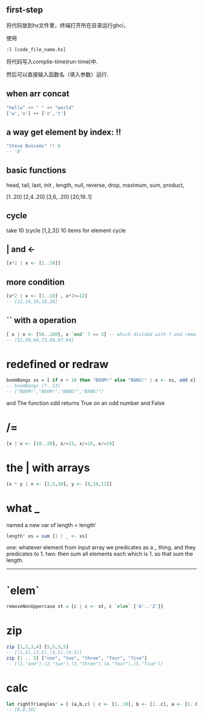 ## first-step 

将代码放到hs文件里，终端打开所在目录运行ghci，

使用

```ghci
:l [code_file_name.hs]
```

将代码写入complie-time(run-time)中.

然后可以直接输入函数名（填入参数）运行.

## when arr concat

```hs
"hello" ++ " " ++ "world"
['w','o'] ++ ['o','t']  
```

## a way get element by index: !!
```hs
"Steve Buscemi" !! 6  
-- 'B'  
```

## basic functions 
head, tail, last, init , length, null, reverse, drop, maximum, sum, product, 

[1..20]
[2,4..20]
[3,6,..20]
[20,19..1]

## cycle 
take 10 (cycle [1,2,3])
10 items for element cycle


## | and <-
```hs
[x*2 | x <- [1..10]]
```

## more condition 
```hs 
[x*2 | x <- [1..10] , x*2>=12]
-- [12,14,16,18,20]
```

## `` with a operation 
```hs
[ x | x <- [50..100], x `mod` 7 == 3] -- which divided with 7 and remainder 3. 
-- [52,59,66,73,80,87,94]   
```

# redefined or redraw
```hs
boomBangs xs = [ if x < 10 then "BOOM!" else "BANG!" | x <- xs, odd x]  
-- boomBangs [7..13]  
-- ["BOOM!","BOOM!","BANG!","BANG!"] 
```
and The function odd returns True on an odd number and False 

# /=
```hs
[x | x <- [10..20], x/=13, x/=15, x/=19]
```

# the | with arrays
```hs 
[x * y | x <- [2,5,10], y <- [8,10,11]]
```

# what _
named a new var of length = length'
```hs
length' xs = sum [1 | _ <- xs]
```
one: whatever element from input array we predicates as a _ thing.
and they predicates to 1.
two: then sum all elements each which is 1.
so that sum the length.

--- 


# \`elem`
```hs
removeNonUppercase st = [c | c <- st, c `elem` ['A'..'Z']]
```

# zip
```hs
zip [1,2,3,4] [5,5,5,5]
-- [(1,5),(2,5),(3,5),(4,5)]
zip [1 .. 5] ["one", "two", "three", "four", "five"]  
-- [(1,"one"),(2,"two"),(3,"three"),(4,"four"),(5,"five")]  
```

# calc
```hs
let rightTriangles' = [ (a,b,c) | c <- [1..10], b <- [1..c], a <- [1..b], a^2 + b^2 == c^2, a+b+c == 24]  
-- [6,8,10]
```